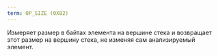 ```yaml
---
term: OP_SIZE (0X82)
---
```


Измеряет размер в байтах элемента на вершине стека и возвращает этот размер на вершину стека, не изменяя сам анализируемый элемент.